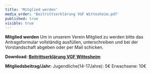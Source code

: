 ```yaml
---
title: 'Mitglied werden'
media_order: 'Beitrittserklärung VGF Wittesheim.pdf'
published: true
visible: true
---
```


**Mitglied werden**
Um in unserem Verein Mitglied zu werden bitte das Antragsformular vollständig ausfüllen, 
unterschreiben und bei der Vorstandschaft abgeben oder per Mail schicken.

**Download:**
**[Beitrittserklärung VGF Wittesheim](Beitrittserkl%C3%A4rung%20VGF%20Wittesheim.pdf)**

**Mitgliedsbeitrag/Jahr:**
Jugendliche(14-17Jahre): 5€
Erwachsene:				10€




